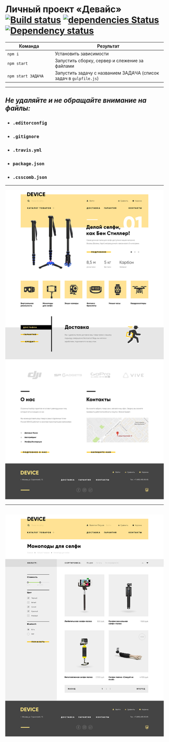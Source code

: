 # Личный проект «Девайс» [![Build status][travis-image]][travis-url] [![dependencies Status](https://david-dm.org/webistomin/device/status.svg)](https://david-dm.org/webistomin/device) [![Dependency status][dependency-image]][dependency-url] 

<table>
  <thead>
    <tr>
      <th>Команда</th>
      <th>Результат</th>
    </tr>
  </thead>
  <tbody>
    <tr>
      <td width="30%"><code>npm i</code></td>
      <td>Установить зависимости</td>
    </tr>
    <tr>
      <td><code>npm start</code></td>
      <td>Запустить сборку, сервер и слежение за файлами</td>
    </tr>
    <tr>
      <td><code>npm start ЗАДАЧА</code></td>
      <td>Запустить задачу с названием ЗАДАЧА (список задач в <code>gulpfile.js</code>)</td>
    </tr>
  </tbody>
</table>

---

## _Не удаляйте и не обращайте внимание на файлы:_
*	### `.editorconfig`
*	### `.gitignore`
*	### `.travis.yml`
*	### `package.json`
*	### `.csscomb.json`
---

![picture alt](src/mockup/device-index.jpg)
<br>

---
![picture alt](src/mockup/device-catalog.jpg)
<br>
---



[travis-image]: https://travis-ci.org/webistomin/device.svg?branch=master
[travis-url]: https://travis-ci.org/webistomin/device
[dependency-image]: https://david-dm.org/webistomin/device/dev-status.svg
[dependency-url]: https://david-dm.org/webistomin/device
